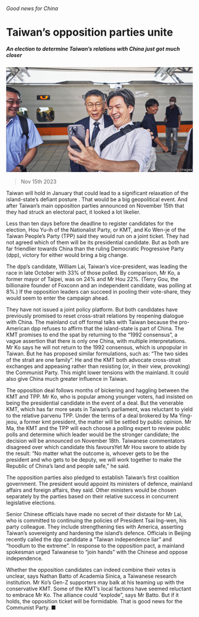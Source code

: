 ###### Good news for China

# Taiwan’s opposition parties unite 

##### An election to determine Taiwan’s relations with China just got much closer 

![image](images/20231118_ASP003.jpg) 

> Nov 15th 2023 

Taiwan will hold  in January that could lead to a significant relaxation of the island-state’s defiant posture . That would be a big geopolitical event. And after Taiwan’s main opposition parties announced on November 15th that they had struck an electoral pact, it looked a lot likelier.

Less than ten days before the deadline to register candidates for the election, Hou Yu-ih of the Nationalist Party, or KMT, and Ko Wen-je of the Taiwan People’s Party (TPP) said they would run on a joint ticket. They had not agreed which of them will be its presidential candidate. But as both are far friendlier towards China than the ruling Democratic Progressive Party (dpp), victory for either would bring a big change.

The dpp’s candidate, William Lai, Taiwan’s vice-president, was leading the race in late October with 33% of those polled. By comparison, Mr Ko, a former mayor of Taipei, was on 24% and Mr Hou 22%. (Terry Gou, the billionaire founder of Foxconn and an independent candidate, was polling at 8%.) If the opposition leaders can succeed in pooling their vote-share, they would seem to enter the campaign ahead.

They have not issued a joint policy platform. But both candidates have previously promised to reset cross-strait relations by reopening dialogue with China. The mainland cut off formal talks with Taiwan because the pro-American dpp refuses to affirm that the island-state is part of China. The KMT promises to end the spat by returning to the “1992 consensus”, a vague assertion that there is only one China, with multiple interpretations. Mr Ko says he will not return to the 1992 consensus, which is unpopular in Taiwan. But he has proposed similar formulations, such as: “The two sides of the strait are one family”. He and the KMT both advocate cross-strait exchanges and appeasing rather than resisting (or, in their view, provoking) the Communist Party. This might lower tensions with the mainland. It could also give China much greater influence in Taiwan.

The opposition deal follows months of bickering and haggling between the KMT and TPP. Mr Ko, who is popular among younger voters, had insisted on being the presidential candidate in the event of a deal. But the venerable KMT, which has far more seats in Taiwan’s parliament, was reluctant to yield to the relative parvenu TPP. Under the terms of a deal brokered by Ma Ying-jeou, a former kmt president, the matter will be settled by public opinion. Mr Ma, the KMT and the TPP will each choose a polling expert to review public polls and determine which leader would be the stronger candidate; the decision will be announced on November 18th. Taiwanese commentators disagreed over which candidate this favoursYet Mr Hou swore to abide by the result: “No matter what the outcome is, whoever gets to be the president and who gets to be deputy, we will work together to make the Republic of China’s land and people safe,” he said. 

The opposition parties also pledged to establish Taiwan’s first coalition government. The president would appoint its ministers of defence, mainland affairs and foreign affairs, they said. Other ministers would be chosen separately by the parties based on their relative success in concurrent legislative elections. 

Senior Chinese officials have made no secret of their distaste for Mr Lai, who is committed to continuing the policies of President Tsai Ing-wen, his party colleague. They include strengthening ties with America, asserting Taiwan’s sovereignty and hardening the island’s defence. Officials in Beijing recently called the dpp candidate a “Taiwan independence liar” and “hoodlum to the extreme”. In response to the opposition pact, a mainland spokesman urged Taiwanese to “join hands” with the Chinese and oppose independence. 

Whether the opposition candidates can indeed combine their votes is unclear, says Nathan Batto of Academia Sinica, a Taiwanese research institution. Mr Ko’s Gen-Z supporters may balk at his teaming up with the conservative KMT. Some of the KMT’s local factions have seemed reluctant to embrace Mr Ko. The alliance could “explode”, says Mr Batto. But if it holds, the opposition ticket will be formidable. That is good news for the Communist Party. ■

